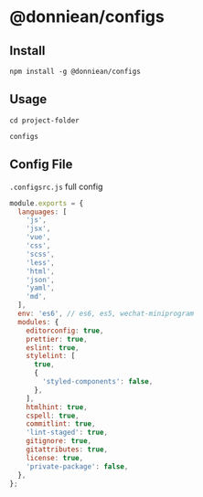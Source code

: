 # @donniean/configs

## Install

```shell
npm install -g @donniean/configs
```

## Usage

```shell
cd project-folder
```

```shell
configs
```

## Config File

`.configsrc.js` full config

```js
module.exports = {
  languages: [
    'js',
    'jsx',
    'vue',
    'css',
    'scss',
    'less',
    'html',
    'json',
    'yaml',
    'md',
  ],
  env: 'es6', // es6, es5, wechat-miniprogram
  modules: {
    editorconfig: true,
    prettier: true,
    eslint: true,
    stylelint: [
      true,
      {
        'styled-components': false,
      },
    ],
    htmlhint: true,
    cspell: true,
    commitlint: true,
    'lint-staged': true,
    gitignore: true,
    gitattributes: true,
    license: true,
    'private-package': false,
  },
};
```
